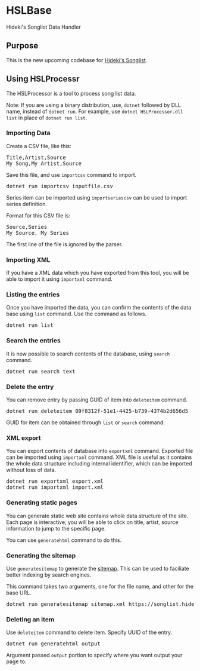 # HSLBase

Hideki's Songlist Data Handler

## Purpose

This is the new upcoming codebase for [Hideki's Songlist](http://songlist.hidekisaito.com/). 

## Using HSLProcessr

The HSLProcessor is a tool to process song list data.

Note: If you are using a binary distribution, use, `dotnet` followed by DLL name, instead of `dotnet run`. For example, use `dotnet HSLProcessor.dll list` in place of `dotnet run list`.

### Importing Data
Create a CSV file, like this:

<pre>
Title,Artist,Source
My Song,My Artist,Source
</pre>

Save this file, and use `importcsv` command to import.

<pre>
dotnet run importcsv inputfile.csv
</pre>

Series item can be imported using `importseriescsv` can be used to import series definition.

Format for this CSV file is:

<pre>
Source,Series
My Source, My Series
</pre>

The first line of the file is ignored by the parser.

### Importing XML
If you have a XML data which you have exported from this tool, you will be able to import it using `importxml` command. 

### Listing the entries
Once you have imported the data, you can confirm the contents of the data base using `list` command. Use the command as follows.

<pre>
dotnet run list
</pre>

### Search the entries
It is now possible to search contents of the database, using `search` command.

<pre>
dotnet run search text
</pre>

### Delete the entry
You can remove entry by passing GUID of item into `deleteitem` command.

<pre>
dotnet run deleteitem 09f8312f-51e1-4425-b739-4374b2d656d5
</pre>

GUID for item can be obtained through `list` or `search` command.

### XML export
You can export contents of database into `exportxml` command. Exported file can be imported using `importxml` command. XML file is useful as it contains the whole data structure including internal identifier, which can be imported without loss of data.

<pre>
dotnet run exportxml export.xml
dotnet run importxml import.xml
</pre>

### Generating static pages
You can generate static web site contains whole data structure of the site. Each page is interactive; you will be able to click on title, artist, source information to jump to the specific page.

You can use `generatehtml` command to do this.

### Generating the sitemap
Use `generatesitemap` to generate the [sitemap](https://www.sitemaps.org/protocol.html). This can be used to faciliate better indexing by search engines.

This command takes two arguments, one for the file name, and other for the base URL.

<pre>
dotnet run generatesitemap sitemap.xml https://songlist.hidekisaito.com
</pre>

### Deleting an item
Use `deleteitem` command to delete item. Specify UUID of the entry.

<pre>
dotnet run generatehtml output
</pre>

Argument passed `output` portion to specify where you want output your page to.